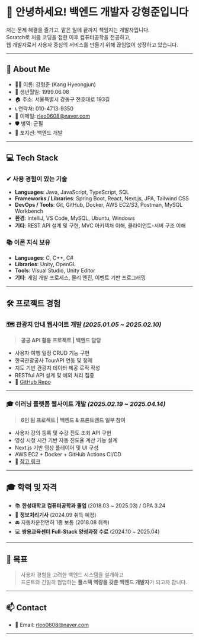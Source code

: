 # 👋 안녕하세요! 백엔드 개발자 **강형준**입니다

저는 문제 해결을 즐기고, 맡은 일에 끝까지 책임지는 개발자입니다.  
Scratch로 처음 코딩을 접한 이후 컴퓨터공학을 전공하고,  
웹 개발자로서 사용자 중심의 서비스를 만들기 위해 끊임없이 성장하고 있습니다.

---

## 📌 About Me

- 🧑‍💻 이름: 강형준 (Kang Hyeongjun)  
- 🎂 생년월일: 1999.06.08  
- 🏠 주소: 서울특별시 강동구 천호대로 193길  
- 📞 연락처: 010-4713-9350  
- 📧 이메일: rleo0608@naver.com  
- 🛡️ 병역: 군필  
- 💼 포지션: 백엔드 개발

---

## 💻 Tech Stack

### ✔ 사용 경험이 있는 기술
- **Languages**: Java, JavaScript, TypeScript, SQL  
- **Frameworks / Libraries**: Spring Boot, React, Next.js, JPA, Tailwind CSS  
- **DevOps / Tools**: Git, GitHub, Docker, AWS EC2/S3, Postman, MySQL Workbench  
- **환경**: IntelliJ, VS Code, MySQL, Ubuntu, Windows  
- **기타**: REST API 설계 및 구현, MVC 아키텍처 이해, 클라이언트-서버 구조 이해

### 📚 이론 지식 보유
- **Languages**: C, C++, C#  
- **Libraries**: Unity, OpenGL  
- **Tools**: Visual Studio, Unity Editor  
- **기타**: 게임 개발 프로세스, 물리 엔진, 이벤트 기반 프로그래밍

---

## 🛠 프로젝트 경험

### 🗺 관광지 안내 웹사이트 개발 _(2025.01.05 ~ 2025.02.10)_
> **공공 API 활용 프로젝트 | 백엔드 담당**

- 사용자 여행 일정 CRUD 기능 구현  
- 한국관광공사 TourAPI 연동 및 정제  
- 지도 기반 관광지 데이터 제공 로직 작성  
- RESTful API 설계 및 예외 처리 집중  
- 📎 [GitHub Repo](https://github.com/ted19horse/SIST-Project2)

---

### 🎓 이러닝 플랫폼 웹사이트 개발 _(2025.02.19 ~ 2025.04.14)_
> **6인 팀 프로젝트 | 백엔드 & 프론트엔드 일부 참여**

- 사용자 강의 등록 및 수강 진도 조회 API 구현  
- 영상 시청 시간 기반 자동 진도율 계산 기능 설계  
- Next.js 기반 영상 플레이어 및 UI 구성  
- AWS EC2 + Docker + GitHub Actions CI/CD  
- 📎 [참고 링크](https://www.sistcloud.com/)

---

## 🎓 학력 및 자격

- 📚 **한성대학교 컴퓨터공학과 졸업** (2018.03 ~ 2025.03) / GPA 3.24  
- 🪪 **정보처리기사** (2024.09 취득 예정)  
- 🚘 자동차운전면허 1종 보통 (2018.08 취득)  
- 💻 **쌍용교육센터 Full-Stack 양성과정 수료** (2024.10 ~ 2025.04)

---

## 🌱 목표

> 사용자 경험을 고려한 백엔드 시스템을 설계하고  
> 프론트와 긴밀히 협업하는 **풀스택 역량을 갖춘 백엔드 개발자**가 되고자 합니다.

---

## 📫 Contact

- 📧 Email: rleo0608@naver.com  

---

